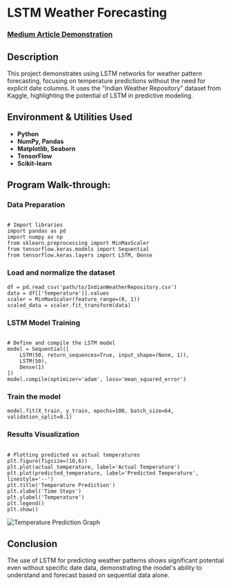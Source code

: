 <h1>LSTM Weather Forecasting</h1>

### [Medium Article Demonstration](https://medium.com/@sebastienwebdev/forecasting-weather-patterns-with-lstm-a-python-guide-without-dates-433f0356136c)

<h2>Description</h2>
<p>This project demonstrates using LSTM networks for weather pattern forecasting, focusing on temperature predictions without the need for explicit date columns. It uses the "Indian Weather Repository" dataset from Kaggle, highlighting the potential of LSTM in predictive modeling.</p>

<h2>Environment & Utilities Used</h2>
<ul>
  <li><b>Python</b></li>
  <li><b>NumPy, Pandas</b></li>
  <li><b>Matplotlib, Seaborn</b></li>
  <li><b>TensorFlow</b></li>
  <li><b>Scikit-learn</b></li>
</ul>

<h2>Program Walk-through:</h2>

<h3>Data Preparation</h3>
<pre><code>
# Import libraries
import pandas as pd
import numpy as np
from sklearn.preprocessing import MinMaxScaler
from tensorflow.keras.models import Sequential
from tensorflow.keras.layers import LSTM, Dense
</code></pre>
<h3>Load and normalize the dataset</h3>
<pre><code>df = pd.read_csv('path/to/IndianWeatherRepository.csv')
data = df[['temperature']].values
scaler = MinMaxScaler(feature_range=(0, 1))
scaled_data = scaler.fit_transform(data)
</code></pre>

<h3>LSTM Model Training</h3>
<pre><code>
# Define and compile the LSTM model
model = Sequential([
    LSTM(50, return_sequences=True, input_shape=(None, 1)),
    LSTM(50),
    Dense(1)
])
model.compile(optimizer='adam', loss='mean_squared_error')
</code></pre>
<h3>Train the model</h3>
<pre><code>model.fit(X_train, y_train, epochs=100, batch_size=64, validation_split=0.1)
</code></pre>

<h3>Results Visualization</h3>
<pre><code>
# Plotting predicted vs actual temperatures
plt.figure(figsize=(10,6))
plt.plot(actual_temperature, label='Actual Temperature')
plt.plot(predicted_temperature, label='Predicted Temperature', linestyle='--')
plt.title('Temperature Prediction')
plt.xlabel('Time Steps')
plt.ylabel('Temperature')
plt.legend()
plt.show()
</code></pre>

<img src="https://miro.medium.com/v2/resize:fit:720/format:webp/1*T97Ont-AikhUzIBbhKuJCw.png" alt="Temperature Prediction Graph" />

<h2>Conclusion</h2>
<p>The use of LSTM for predicting weather patterns shows significant potential even without specific date data, demonstrating the model's ability to understand and forecast based on sequential data alone.</p>
